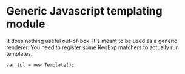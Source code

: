 # Generic Javascript templating module

It does nothing useful out-of-box. It's meant to be used as a generic renderer.
You need to register some RegExp matchers to actually run templates.

```
var tpl = new Template();


